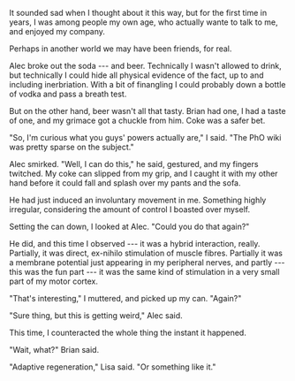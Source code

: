 It sounded sad when I thought about it this way, but for the first time in years, I was among
people my own age, who actually wante to talk to me, and enjoyed my company.

Perhaps in another world we may have been friends, for real.

Alec broke out the soda --- and beer. Technically I wasn't allowed to drink, but technically
I could hide all physical evidence of the fact, up to and including inerbriation. With a bit
of finangling I could probably down a bottle of vodka and pass a breath test.

But on the other hand, beer wasn't all that tasty. Brian had one, I had a taste of one,
and my grimace got a chuckle from him. Coke was a safer bet.

"So, I'm curious what you guys' powers actually are," I said. "The PhO wiki was
pretty sparse on the subject."

Alec smirked. "Well, I can do this," he said, gestured, and my fingers twitched. My coke can
slipped from my grip, and I caught it with my other hand before it could fall and splash over
my pants and the sofa.

He had just induced an involuntary movement in me. Something highly irregular, considering
the amount of control I boasted over myself.

Setting the can down, I looked at Alec. "Could you do that again?"

He did, and this time I observed --- it was a hybrid interaction, really. Partially, it
was direct, ex-nihilo stimulation of muscle fibres. Partially it was a membrane potential just
appearing in my peripheral nerves, and partly --- this was the fun part --- it was the same kind
of stimulation in a very small part of my motor cortex.

"That's interesting," I muttered, and picked up my can. "Again?"

"Sure thing, but this is getting weird," Alec said.

This time, I counteracted the whole thing the instant it happened.

"Wait, what?" Brian said.

"Adaptive regeneration," Lisa said. "Or something like it."


